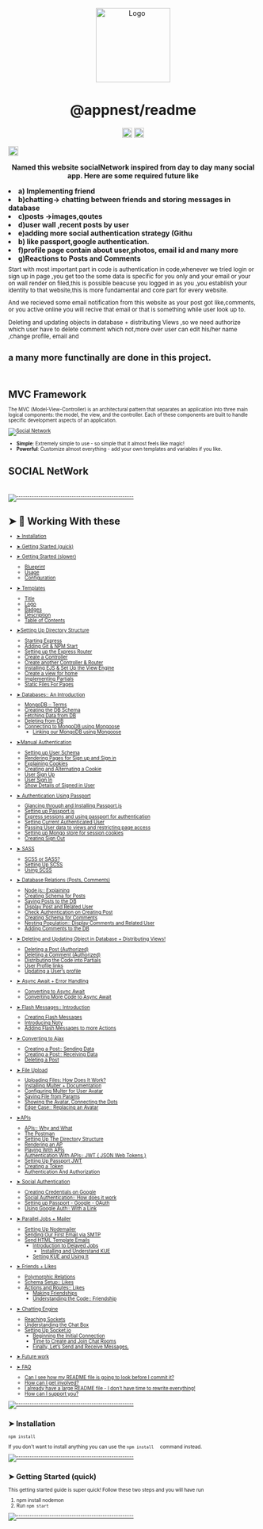 <!-- ⚠️ This README has been generated from the file(s) "blueprint.md" ⚠️--><p align="center">
  <img src="https://raw.githubusercontent.com/andreasbm/readme/master/assets/logo-shadow.png" alt="Logo" width="150" height="150" />
</p>
<h1 align="center">@appnest/readme</h1>
<p align="center"> 
<a href="https://www.npmjs.com/package/@appnest/readme"><img alt="NPM Version" src="https://img.shields.io/npm/v/@appnest/readme.svg" height="20"/></a>
<a href="https://david-dm.org/andreasbm/readme"><img alt="Dependencies" src="https://img.shields.io/david/andreasbm/readme.svg" height="20"/></a>
 
<!-- <a href="https://github.com/badges/shields"><img alt="Custom badge" src="https://img.shields.io/badge/custom-badge-f39f37.svg" height="20"/></a> -->
<a href="https://github.com/andreasbm/readme/graphs/commit-activity"><img alt="Maintained" src="https://img.shields.io/badge/Maintained%3F-yes-green.svg" height="20"/></a>
	</p>

<p align="center">
  <b>Named this website socialNetwork inspired from day to day many social app.
Here are some required future like 
<li>a) Implementing friend 
<li>b)chatting-> chatting between friends and storing messages in database
 <li>c)posts ->images,qoutes
<li>d)user wall ,recent posts by user
<li>e)adding more social authentication strategy (Githu<li>b) like passport,google authentication.
<li>f)profile page contain about user,photos, email id and many more
<li>g)Reactions to Posts and Comments</b></br>

  <sub>
Start with most important part in code is authentication in  code,whenever we tried login 
or sign up in page ,you get too the some data is specific  for you only and your email or
 your on wall render on filed,this is possible beacuse you logged in as you ,you establish
 your identity to that  website,this is more fundamental and core  part for every website.
 
And we recieved some email notification  from this  website as your post got like,comments,
or you active online you will recive that email or that is something while user look up to. 

Deleting and updating objects in database + distributing Views ,so we need authorize which user 
have to delete comment which  not,more  over user can edit his/her name ,change profile,
email and <h2>a many more functinally are done in this project. </h2>


<sub>
</p>

<br />

# MVC Framework
The MVC (Model-View-Controller) is an architectural pattern that
separates an application into three main logical components:
the model, the view, and the controller. Each of these components
are built to handle specific development aspects of an application. 


[![Social Network](https://i.postimg.cc/Z5DycP05/social0main.png)](https://postimg.cc/SnCsQMWB)

* **Simple**: Extremely simple to use - so simple that it almost feels like magic!
* **Powerful**: Customize almost everything - add your own templates and variables if you like.



# SOCIAL NetWork 


 

<!-- <summary>    </summary> -->

<br />



[![-----------------------------------------------------](https://raw.githubusercontent.com/andreasbm/readme/master/assets/lines/colored.png)](#table-of-contents)

# ➤ 📖 Working With these 

* [➤ Installation](#-installation)
* [➤ Getting Started (quick)](#-getting-started-quick)
* [➤ Getting Started (slower)](#-getting-started-slower)
	* [Blueprint](#blueprint)
	* [Usage](#usage)
	* [Configuration](#configuration)
* [➤ Templates](#-templates)
	* [Title](#title)
	* [Logo](#logo)
	* [Badges](#badges)
	* [Description](#description)
	* [Table of Contents](#table-of-contents)



* [➤Setting Up Directory Structure](#-directory)
	* [Starting Express  ](#startingexpress )
	* [ Adding Git & NPM Start ](#add-git)
	* [ Setting up the Express Router ](#setting-up-router )
	* [ Create a Controller ](#create-controller )
	* [Create another Controller & Router  ](#crete-controller-router )
	* [ Installing EJS & Set Up the View Engine](#enstall-ejs)
	* [ Create a view for home ](#create-viw)
	* [ Implementing Partials ](#implimenting-particles)
	* [ Static Files For Pages ](#static-files)



* [➤ Databases:: An Introduction](#-DatabasesAnIntroduction)
	* [MongoDB :: Terms ](#mongodb)
	* [Creating the DB Schema ](#Schema)
	* [Fetching Data from DB  ](#populating )
	* [ Deleting from DB ](#deleteDB )
  * [ Connecting to MongoDB using Mongoose](#-connecting-Mongoose)
	* [ Linking our MongoDB using Mongoose ](#likingMongoDB)




* [➤Manual Authentication](#-manual-authentication)
	* [ Setting up User Schema ](#setup_userSchema)
	* [ Rendering Pages for Sign up and Sign in ](#renderpages)
	* [ Explaining Cookies  ](#cookies)
	* [ Creating and Alternating a Cookie ](#creating-cookie )
	* [ User Sign Up](#user-signup)
	* [ User Sign In ](#userSignin)
	* [ Show Details of Signed in User ](#showdetail )


* [➤ Authentication Using Passport](#-Authentication-Using-Passport)
	* [ Glancing through and Installing Passport.js ](#install-passport )
	* [ Setting up Passport.js ](#set-up-passport)
	* [ Express sessions and using passport for authentication ](#Express-sessions-and-using-passport-for-authentication )
	* [ Setting Current Authenticated User ](#Setting-Current-Authenticated-User)
	* [ Passing User data to views and restricting page access ](#Passing-User-data-to-views-and-restricting-page-access )
	* [ Setting up Mongo store for session cookies ](#Setting-up-Mongo-store-for-session-cookies )
	* [ Creating Sign Out ](#Creating-Sign-Out)

* [➤ SASS](#-a-bit-about-this-readme)
	* [ SCSS or SASS? ](#SCSS-or-SASS)
	* [ Setting Up SCSS ](#Setting-Up-SCSS )
	* [  Using SCSS](#Using-SCSS)

* [➤ Database Relations (Posts, Comments)](#-database-realtion)
	* [ Node.js:: Explaining ](#Node.js:-Explaining)
	* [ Creating Schema for Posts ](#Creating-Schema-for-Posts )
	* [ Saving Posts to the DB ](#Saving-Posts-to-the-DB )
	* [Display Post and Related User ](#Display-Post-and-Related-User  )
	* [ Check Authentication on Creating Post ](#Check-Authentication-on-Creating-Post-)
	* [ Creating Schema for Comments ](#Creating-Schema-for-Comments )
	* [ Nesting Population:: Display Comments and Related User ](#Nesting-Population::-Display-Comments-and-Related-User )
	* [ Adding Comments to the DB ](#Adding-Comments-to-the-DB )

* [➤ Deleting and Updating Object in Database + Distributing Views!](#-DeltingandpdatingObject )  
	* [ Deleting a Post (Authorized)](#Deleting-a-Post-(Authorized) )
	* [ Deleting a Comment (Authorized) ](#Deleting-a-Comment-(Authorized)-)
	* [ Distributing the Code into Partials ](#Distributing-the-Code-into-Partials )
	* [User Profile links  ](#User-Profile-links )
	* [ Updating a User’s profile ](#Updating-a-User’s-profile )

* [➤  Async Await + Error Handling](#Async-Await-+-Error-Handling )
	* [Converting to Async Await ](#Converting-to-Async-Await )
	* [ Converting More Code to Async Await ](#-Converting-More-Code-to-Async-Await )

* [➤ Flash Messages:: Introduction ](#Flash-MessagesIntroduction )
	* [ Creating Flash Messages ](#Creating-Flash-Messages )
	* [Introducing Noty  ](#Introducing-Noty )
	* [ Adding Flash Messages to more Actions ](#Adding-Flash-Messages-to-more-Actions )
 
  
* [➤ Converting to Ajax ](#Converting-to-Ajax )
	* [ Creating a Post:: Sending Data ](#Creating-a-Post::-Sending-Data )
	* [ Creating a Post:: Receiving Data ](#Creating-a-Post::-Receiving-Data  )
	* [ Deleting a Post ](#Deleting-a-Post )
	 
* [➤ File Upload ](#file-uploading )
	* [ Uploading Files: How Does It Work? ](#Uploading-Files:-How-Does-It-Work? )
	* [ Installing Multer + Documentation ](#Installing-Multer-+-Documentation )
	* [ Configuring Multer for User Avatar ](#Configuring-Multer-for-User-Avatar )
	* [ Saving File from Params ](#Saving-File-from-Params )
	* [ Showing the Avatar, Connecting the Dots ](#Showing-the-Avatar-Connecting-the-Dots )
	* [ Edge Case:: Replacing an Avatar  ](#Edge-Case::-Replacing-an-Avatar )
 
* [➤APIs  ](#Api )
	* [ APIs:: Why and What ](#APIs::-Why-and-What )
	* [  The Postman](#The-Postman )
	* [ Setting Up The Directory Structure ](#Setting-Up-The-Directory-Structure)
	* [ Rendering an AP  ](#Rendering-an-AP )
	* [ Playing With APIs ](#Playing-With-APIs )
	* [ Authentication With APIs:: JWT { JSON Web Tokens } ](#Authentication-With-APIs::-JWT-{-JSON-Web-Tokens-} )
	* [ Setting Up Passport JWT ](#Setting-Up-Passport-JWT )
	* [Creating a Token  ](#Creating-a-Token)
	* [ Authentication And Authorization ](#Authentication-And-Authorization )

* [➤ Social Authentication  ](#Social-Authentication )
	* [ Creating Credentials on Google ](#Creating-Credentials-on-Google )
	* [ Social Authentication:: How does it work ](#Social-Authentication::-How-does-it-work )
	* [Setting up Passport - Google - OAuth  ](#Setting-up-Passport---Google---OAuth )
	* [ Using Google Auth:: With a Link ](#Using-Google-Auth::-With-a-Link )
 
* [ ➤ Parallel Jobs + Mailer  ](#Parallel-Jobs-+-Mailer- )
	* [Setting Up Nodemailer  ](#Setting-Up-Nodemailer )
	* [ Sending Our First Email via SMTP ](#Sending-Our-First-Email-via-SMTP )
  * [ Send HTML Template Emails ](#Send-HTML-Template-Emails )
	* [  Introduction to Delayed Jobs](#Introduction-to-Delayed-Jobs )
        * [Installing and Understand KUE ](#Installing-and-Understand-KUE ) 
	* [Setting KUE and Using It  ](#Setting-KUE-and-Using-It )



* [ ➤  Friends + Likes ](#Friends-+-Likes )
	* [ Polymorphic Relations ](#Polymorphic-Relations )
	* [ Schema Setup:: Likes ](#Schema-Setup::-Likes )
  * [Actions and Routes:: Likes  ](#Actions-and-Routes::-Likes  )
	* [ Making Friendships ](#Making-Friendships )
	* [Understanding the Code:: Friendship  ](#Understanding-the-Code::-Friendship ) 


* [ ➤ Chatting Engine  ](#Chatting-Engine  )
	* [ Reaching Sockets ](#Reaching-Sockets )
	* [  Understanding the Chat Box](#Understanding-the-Chat-Box )
  * [ Setting Up Socket.io ](#Setting-Up-Socket.io-)
	* [ Beginning the Initial Connection ](#Beginning-the-Initial-Connection )
	* [ Time to Create and Join Chat Rooms ](#Time-to-Create-and-Join-Chat-Rooms) 
	* [ Finally, Let’s Send and Receive Messages. ](#Finally,-Let’s-Send-and-Receive-Messages )
  




* [➤ Future work](#-future-work)
* [➤ FAQ](#-faq)
	* [Can I see how my README file is going to look before I commit it?](#can-i-see-how-my-readme-file-is-going-to-look-before-i-commit-it)
	* [How can I get involved?](#how-can-i-get-involved)
	* [I already have a large README file - I don't have time to rewrite everything!](#i-already-have-a-large-readme-file---i-dont-have-time-to-rewrite-everything)
	* [How can I support you?](#how-can-i-support-you)
 
 


[![-----------------------------------------------------](https://raw.githubusercontent.com/andreasbm/readme/master/assets/lines/colored.png)](#installation)

## ➤ Installation

```node
npm install 
```

If you don't want to install anything you can use the `npm install  ` command instead.

[![-----------------------------------------------------](https://raw.githubusercontent.com/andreasbm/readme/master/assets/lines/colored.png)](#getting-started-quick)

## ➤ Getting Started (quick)

This getting started guide is super quick! Follow these two steps and you will have run

1. npm install nodemon
2. Run `npm start`

 


[![-----------------------------------------------------](https://raw.githubusercontent.com/andreasbm/readme/master/assets/lines/colored.png)](#getting-started-slower)
  
